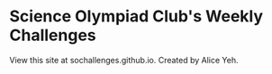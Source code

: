 # Science Olympiad Club's Weekly Challenges

View this site at sochallenges.github.io. Created by Alice Yeh.